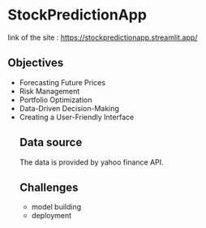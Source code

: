 # StockPredictionApp
link of the site : https://stockpredictionapp.streamlit.app/
## Objectives 
- Forecasting Future Prices
- Risk Management
- Portfolio Optimization
- Data-Driven Decision-Making
- Creating a User-Friendly Interface
  ## Data source
  The data is provided by yahoo finance API.
  ## Challenges
  - model building
  - deployment
    
  
